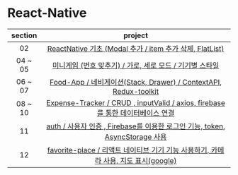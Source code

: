 # React-Native

| section |                                                                             project                                                                              |
| :-----: | :--------------------------------------------------------------------------------------------------------------------------------------------------------------: |
|   02    |                  [ReactNative 기초 (Modal 추가 / item 추가 삭제, FlatList)](https://github.com/Anjiwoong/React-Native-Study/tree/main/RNCourse)                  |
| 04 ~ 05 |              [미니게임 (번호 맞추기) / 가로, 세로 모드 / 기기별 스타일](https://github.com/Anjiwoong/React-Native-Study/tree/main/guess-my-number)               |
| 06 ~ 07 |              [Food-App / 네비게이션(Stack, Drawer) / ContextAPI, Redux-toolkit](https://github.com/Anjiwoong/React-Native-Study/tree/main/food-app)              |
| 08 ~ 10 |   [Expense-Tracker / CRUD , inputValid / axios, firebase를 통한 데이터베이스 연결](https://github.com/Anjiwoong/React-Native-Study/tree/main/expense-tracker)    |
|   11    |          [auth / 사용자 인증 , Firebase를 이용한 로그인 기능, token, AsyncStorage 사용](https://github.com/Anjiwoong/React-Native-Study/tree/main/auth)          |
|   12    | [favorite-place / 리액트 네이티브 기기 기능 사용하기, 카메라 사용, 지도 표시(google)](https://github.com/Anjiwoong/React-Native-Study/tree/main/favorite-places) |

